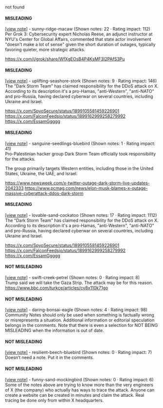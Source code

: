 not found

#### MISLEADING

[[view note]](https://x.com/i/birdwatch/n/1899318468983292259) - sunny-ridge-macaw (Shown notes: 22 · Rating impact: 112)\
Per Grok 3:
Cybersecurity expert Nicholas Reese, an adjunct instructor at NYU's Center for Global Affairs, commented that state actor involvement "doesn't make a lot of sense" given the short duration of outages, typically favoring quieter, more strategic attacks.


https://x.com/i/grok/share/WfXgEOsB4P4KsMF3I2PAfS3Pu

#### MISLEADING

[[view note]](https://x.com/i/birdwatch/n/1899210471200174205) - uplifting-seashore-stork (Shown notes: 9 · Rating impact: 146)\
The "Dark Storm Team" has claimed responsibility for the DDoS attack on X. According to its description it's a pro-Hamas, "anti-Western", "anti-NATO" and pro-Russia, having declared cyberwar on several countries, including Ukraine and Israel.

https://x.com/SpyoSecure/status/1899105581459226901
https://x.com/FalconFeedsio/status/1899162999258279992
https://x.com/EssamGgggg

#### MISLEADING

[[view note]](https://x.com/i/birdwatch/n/1899204546188153303) - sanguine-seedlings-bluebird (Shown notes: 1 · Rating impact: 41)\
Pro-Palestinian hacker group Dark Storm Team officially took responsibility for the attacks.

The group primarily targets Western entities, including those in the United States, Ukraine, the UAE, and Israel.

https://www.newsweek.com/x-twitter-outage-dark-storm-live-updates-2042333
https://www.pcmag.com/news/elon-musk-blames-x-outage-massive-cyberattack-ddos-dark-storm

#### MISLEADING

[[view note]](https://x.com/i/birdwatch/n/1899218378377834736) - lovable-sand-cockatoo (Shown notes: 17 · Rating impact: 1112)\
The "Dark Storm Team" has claimed responsibility for the DDoS attack on X. According to its description it's a pro-Hamas, "anti-Western", "anti-NATO" and pro-Russia, having declared cyberwar on several countries, including Ukraine and Israel.

https://x.com/SpyoSecure/status/1899105581459226901
https://x.com/FalconFeedsio/status/1899162999258279992
https://x.com/EssamGgggg

#### NOT MISLEADING

[[view note]](https://x.com/i/birdwatch/n/1899480590446924252) - swift-creek-petrel (Shown notes: 0 · Rating impact: 8)\
Trump said we will take the Gaza Strip. The attack may be for this reason. https://www.bbc.com/turkce/articles/cy8x110k71go

#### NOT MISLEADING

[[view note]](https://x.com/i/birdwatch/n/1899306851155771861) - daring-bonsai-eagle (Shown notes: 4 · Rating impact: 98)\
Community Notes should only be used when something is factually wrong or misrepresents a situation. Additional information or editorial speculation belongs in the comments. Note that there is even a selection for NOT BEING MISLEADING when the information is out of date.

#### NOT MISLEADING

[[view note]](https://x.com/i/birdwatch/n/1899234358151557565) - resilient-beech-bluebird (Shown notes: 0 · Rating impact: 7)\
Doesn’t need a note. Put it in the comments. 

#### NOT MISLEADING

[[view note]](https://x.com/i/birdwatch/n/1899172071529418874) - funny-sand-mockingbird (Shown notes: 0 · Rating impact: 6)\
Some of the notes above are trying to know more than the very engineers of X (the company) who actually has ways to trace the attack. Anyone can create a website can be created in minutes and claim the attack. Real tracing be done only from within X headquarters.
